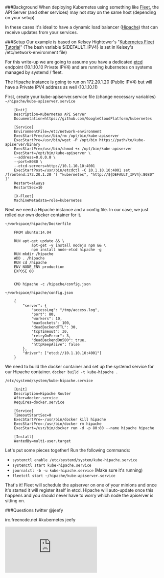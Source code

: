 ###Background
When deploying Kubernetes using something like [Fleet](https://github.com/coreos/fleet), the API Server (and other services) may not stay on the same host (depending on your setup)

In these cases it's ideal to have a dynamic load balancer ([Hipache](https://github.com/hipache/hipache)) that can receive updates from your services.

###Setup
Our example is based on Kelsey Hightower's "[Kubernetes Fleet Tutorial](https://github.com/kelseyhightower/kubernetes-fleet-tutorial)" (The bash variable ${DEFAULT_IPV4} is set in Kelsey's /etc/network-environment file)

For this write-up we are going to assume you have a dedicated [etcd](https://github.com/coreos/etcd) endpoint (10.1.10.10 Private IPV4) and are running kubernetes on systems managed by systemd / fleet.

The Hipache instance is going to run on 172.20.1.20 (Public IPV4) but will have a Private IPV4 address as well (10.1.10.11)


First, create your kube-apiserver.service file (change necessary variables)
`~/hipache/kube-apiserver.service`
```
    [Unit]
    Description=Kubernetes API Server
    Documentation=https://github.com/GoogleCloudPlatform/kubernetes

    [Service]
    EnvironmentFile=/etc/network-environment
    ExecStartPre=/usr/bin/rm /opt/bin/kube-apiserver
    ExecStartPre=/usr/bin/wget -P /opt/bin https://path/to/kube-apiserver/binary
    ExecStartPre=/usr/bin/chmod +x /opt/bin/kube-apiserver
    ExecStart=/opt/bin/kube-apiserver \
    --address=0.0.0.0 \
    --port=8080 \
    --etcd-servers=http://10.1.10.10:4001
    ExecStartPost=/usr/bin/etcdctl -C 10.1.10.10:4001 set /frontend:172.20.1.20 '[ "kubernetes", "http://${DEFAULT_IPV4}:8080" ]'
    Restart=always
    RestartSec=10

    [X-Fleet]
    MachineMetadata=role=kubernetes
```

Next we need a Hipache instance and a config file. In our case, we just rolled our own docker container for it.

`~/workspace/hipache/Dockerfile`
```
    FROM ubuntu:14.04

    RUN apt-get update && \
            apt-get -y install nodejs npm && \
            npm install node-etcd hipache -g
    RUN mkdir /hipache
    ADD . /hipache
    RUN cd /hipache
    ENV NODE_ENV production
    EXPOSE 80


    CMD hipache -c /hipache/config.json
```
`~/workspace/hipache/config.json`
```
    {
        "server": {
            "accessLog": "/tmp/access.log",
            "port": 80,
            "workers": 10,
            "maxSockets": 100,
            "deadBackendTTL": 30,
            "tcpTimeout": 30,
            "retryOnError": 3,
            "deadBackendOn500": true,
            "httpKeepAlive": false
        },
        "driver": ["etcd://10.1.10.10:4001"]
    }

```

We need to build the docker container and set up the systemd service for our Hipache container.
`docker build -t kube-hipache .`

`/etc/systemd/system/kube-hipache.service`
```
    [Unit]
    Description=Hipache Router
    After=docker.service
    Requires=docker.service

    [Service]
    TimeoutStartSec=0
    ExecStartPre=-/usr/bin/docker kill hipache
    ExecStartPre=-/usr/bin/docker rm hipache
    ExecStart=/usr/bin/docker run -d -p 80:80 --name hipache hipache

    [Install]
    WantedBy=multi-user.target
```
Let's put some pieces together! Run the following commands:
- `systemctl enable /etc/systemd/system/kube-hipache.service `
- `systemctl start kube-hipache.service`
- `journalctl -b -u kube-hipache.service` (Make sure it's running)
- `fleetctl start ~/hipache/kube-apiserver.service`

That's it! Fleet will schedule the apiserver on one of your minions and once it's started it will register itself in etcd. Hipache will auto-update once this happens and you should never have to worry which node the apiserver is sitting on.


###Questions
twitter @jeefy

irc.freenode.net #kubernetes jeefy


[![Analytics](https://kubernetes-site.appspot.com/UA-36037335-10/GitHub/contrib/recipes/docs/apiserver_hipache_registration.md?pixel)]()
